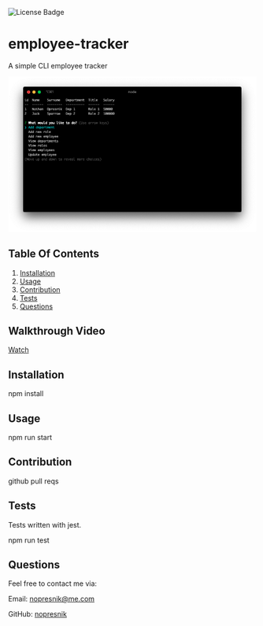 ![License Badge](https://img.shields.io/badge/License-MIT-BLUE)

# employee-tracker

A simple CLI employee tracker

![demo image](demo.png)

## Table Of Contents

1. [Installation](#Installation)
2. [Usage](#Usage)
3. [Contribution](#Contribution)
4. [Tests](#Tests)
5. [Questions](#Questions)

## Walkthrough Video

[Watch](https://drive.google.com/file/d/1FS2kh0shGW71zVPEDmE5Bao86-EaiVVJ/view)

## Installation

npm install

## Usage

npm run start

## Contribution

github pull reqs

## Tests

Tests written with jest.

npm run test

## Questions

Feel free to contact me via:

Email: [nopresnik@me.com](mailto:nopresnik@me.com)

GitHub: [nopresnik](https://github.com/nopresnik)
